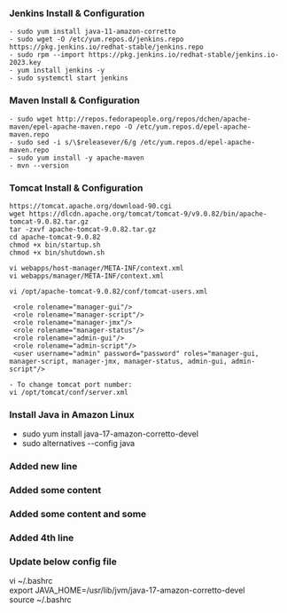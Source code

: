 ### Jenkins Install & Configuration  
```
- sudo yum install java-11-amazon-corretto  
- sudo wget -O /etc/yum.repos.d/jenkins.repo https://pkg.jenkins.io/redhat-stable/jenkins.repo  
- sudo rpm --import https://pkg.jenkins.io/redhat-stable/jenkins.io-2023.key  
- yum install jenkins -y  
- sudo systemctl start jenkins  
```

### Maven Install & Configuration  
```
- sudo wget http://repos.fedorapeople.org/repos/dchen/apache-maven/epel-apache-maven.repo -O /etc/yum.repos.d/epel-apache-maven.repo  
- sudo sed -i s/\$releasever/6/g /etc/yum.repos.d/epel-apache-maven.repo  
- sudo yum install -y apache-maven  
- mvn --version  
```

### Tomcat Install & Configuration
```
https://tomcat.apache.org/download-90.cgi  
wget https://dlcdn.apache.org/tomcat/tomcat-9/v9.0.82/bin/apache-tomcat-9.0.82.tar.gz  
tar -zxvf apache-tomcat-9.0.82.tar.gz  
cd apache-tomcat-9.0.82  
chmod +x bin/startup.sh  
chmod +x bin/shutdown.sh  

vi webapps/host-manager/META-INF/context.xml  
vi webapps/manager/META-INF/context.xml  

vi /opt/apache-tomcat-9.0.82/conf/tomcat-users.xml  

 <role rolename="manager-gui"/>  
 <role rolename="manager-script"/>  
 <role rolename="manager-jmx"/>  
 <role rolename="manager-status"/>  
 <role rolename="admin-gui"/>  
 <role rolename="admin-script"/>  
 <user username="admin" password="password" roles="manager-gui, manager-script, manager-jmx, manager-status, admin-gui, admin-script"/>  

- To change tomcat port number:  
vi /opt/tomcat/conf/server.xml  
```

### Install Java in Amazon Linux  
- sudo yum install java-17-amazon-corretto-devel  
- sudo alternatives --config java

### Added new line  
### Added some content
### Added some content and some
### Added 4th line

### Update below config file  
vi ~/.bashrc  
export JAVA_HOME=/usr/lib/jvm/java-17-amazon-corretto-devel  
source ~/.bashrc  
 
